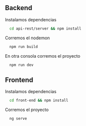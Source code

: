 
## Backend

Instalamos dependencias

```bash
  cd api-rest/server && npm install
```

Corremos el nodemon

```bash
  npm run build
```

En otra consola corremos el proyecto

```bash
  npm run dev
```

## Frontend

Instalamos dependencias

```bash
  cd front-end && npm install
```

Corremos el proyecto

```bash
  ng serve
```